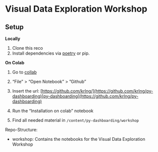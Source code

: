 # Visual Data Exploration Workshop



## Setup

**Locally**

1. Clone this reco
2. Install dependencies via [poetry](https://python-poetry.org) or pip.

**On Colab**

1. Go to [collab](colab.research.google.com)

2. “File” > “Open Notebook” > ”Github”

3. Insert the url: [https://github.com/krlng/](https://github.com/krlng/py-dashboarding)[py-dashboarding](https://github.com/krlng/py-dashboarding)

4. Run the “Installation on colab” notebook
5. Find all needed material in `/content/py-dashboarding/workshop`



Repo-Structure:

* workshop: Contains the notebooks for the Visual Data Exploration Workshop

 	
